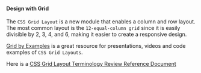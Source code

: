 #### Design with Grid

The `CSS Grid Layout` is a new module that enables a column and row layout. The most common layout is the `12-equal-column grid` since it is easily divisible by 2, 3, 4, and 6, making it easier to create a responsive design.

[Grid by Examples](https://gridbyexample.com) is a great resource for presentations, videos and code examples of `CSS Grid Layouts`.

Here is a [CSS Grid Layout Terminology Review Reference Document](ref_cards/CSSGrid-reference.pdf)
